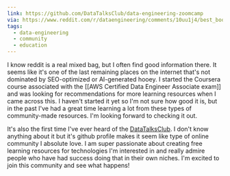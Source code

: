 ```yaml
---
link: https://github.com/DataTalksClub/data-engineering-zoomcamp
via: https://www.reddit.com/r/dataengineering/comments/10uu1j4/best_books_or_material_to_learn_the_basics_of/
tags:
  - data-engineering
  - community
  - education
---
```

I know reddit is a real mixed bag, but I often find good information there. It seems like it's one of the last remaining places on the internet that's not dominated by SEO-optimized or AI-generated hooey. I started the Coursera course associated with the [[AWS Certified Data Engineer Associate exam]] and was looking for recommendations for more learning resources when I came across this. I haven't started it yet so I'm not sure how good it is, but in the past I've had a great time learning a lot from these types of community-made resources. I'm looking forward to checking it out.

It's also the first time I've ever heard of the [DataTalksClub](https://github.com/DataTalksClub). I don't know anything about it but it's github profile makes it seem like type of online community I absolute love. I am super passionate about creating free learning resources for technologies I'm interested in and really admire people who have had success doing that in their own niches. I'm excited to join this community and see what happens!